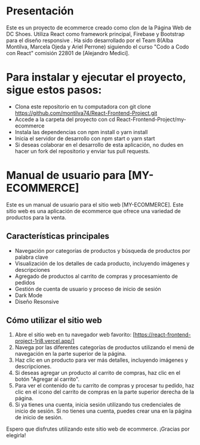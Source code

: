 # Presentación

Este es un proyecto de ecommerce creado como clon de la Página Web de DC Shoes. Utiliza React como framework principal,  Firebase y Bootstrap para el diseño responsive . Ha sido desarrollado por el Team 8(Alba Montilva, Marcela Ojeda y Ariel Perrone) siguiendo el curso "Codo a Codo con React" comisión 22801 de [Alejandro Medici].

# Para instalar y ejecutar el proyecto, sigue estos pasos:

- Clona este repositorio en tu computadora con git clone https://github.com/montilva74/React-Frontend-Project.git
- Accede a la carpeta del proyecto con cd  React-Frontend-Project/my-ecommerce
- Instala las dependencias con npm install o yarn install
- Inicia el servidor de desarrollo con npm start o yarn start
- Si deseas colaborar en el desarrollo de esta aplicación, no dudes en hacer un fork del repositorio y enviar tus pull requests.


# Manual de usuario para [MY-ECOMMERCE]

Este es un manual de usuario para el sitio web [MY-ECOMMERCE]. Este sitio web es una aplicación de ecommerce que ofrece una variedad de productos para la venta.

## Características principales

- Navegación por categorías de productos y búsqueda de productos por palabra clave
- Visualización de los detalles de cada producto, incluyendo imágenes y descripciones
- Agregado de productos al carrito de compras y procesamiento de pedidos
- Gestión de cuenta de usuario y proceso de inicio de sesión
- Dark Mode
- Diseño Resonsive

## Cómo utilizar el sitio web

1. Abre el sitio web en tu navegador web favorito: [https://react-frontend-project-1ri8.vercel.app/]
2. Navega por las diferentes categorías de productos utilizando el menú de navegación en la parte superior de la página.
3. Haz clic en un producto para ver más detalles, incluyendo imágenes y descripciones.
4. Si deseas agregar un producto al carrito de compras, haz clic en el botón "Agregar al carrito".
5. Para ver el contenido de tu carrito de compras y procesar tu pedido, haz clic en el icono del carrito de compras en la parte superior derecha de la página.
6. Si ya tienes una cuenta, inicia sesión utilizando tus credenciales de inicio de sesión. Si no tienes una cuenta, puedes crear una en la página de inicio de sesión.

Espero que disfrutes utilizando este sitio web de ecommerce. ¡Gracias por elegirla!
